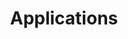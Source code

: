 ---
layout: page
title: "Applications"
categories: homeworks
permalink: /homeworks/applications/
---